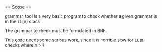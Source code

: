 == Scope ==

grammar_tool is a very basic program to check whether a given grammar
is in the LL(n) class.

The grammar to check must be formulated in BNF.

This code needs some serious work, since it is horrible slow for
LL(n) checks where n > 1
